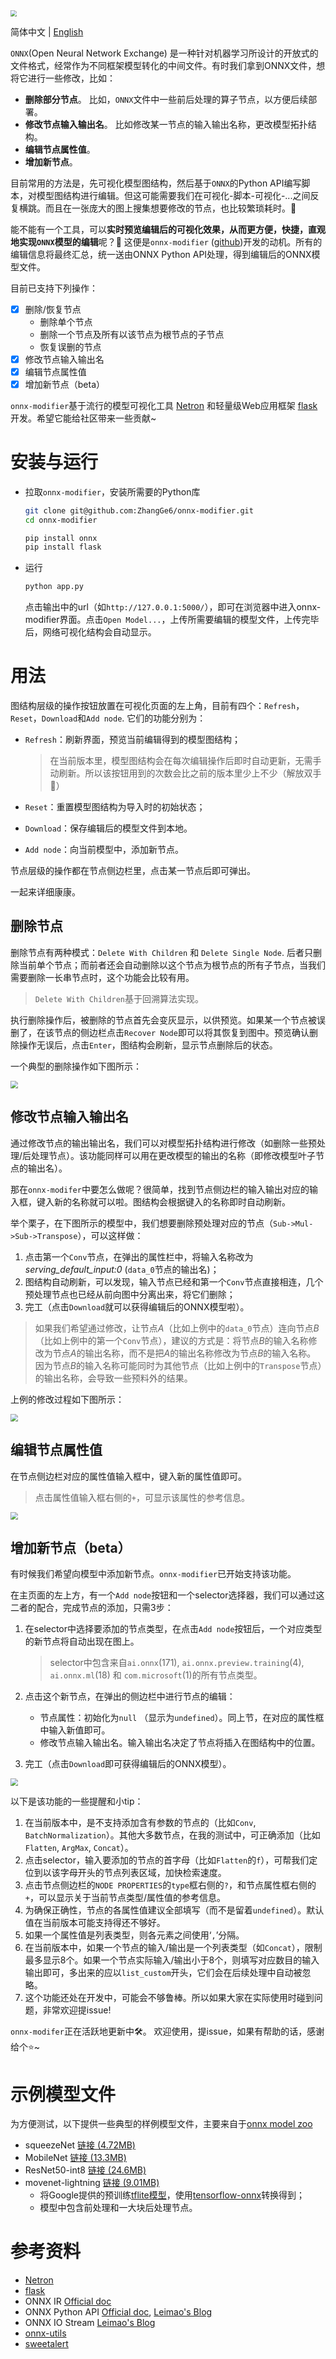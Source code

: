 <img src="./docs/onnx_modifier_logo.png" style="zoom: 60%;" />

简体中文 | [English](readme.md)

`ONNX`(Open Neural Network Exchange) 是一种针对机器学习所设计的开放式的文件格式，经常作为不同框架模型转化的中间文件。有时我们拿到ONNX文件，想将它进行一些修改，比如：

- **删除部分节点**。 比如，`ONNX`文件中一些前后处理的算子节点，以方便后续部署。
- **修改节点输入输出名**。 比如修改某一节点的输入输出名称，更改模型拓扑结构。
- **编辑节点属性值**。
- **增加新节点**。

目前常用的方法是，先可视化模型图结构，然后基于`ONNX`的Python API编写脚本，对模型图结构进行编辑。但这可能需要我们在可视化-脚本-可视化-...之间反复横跳。而且在一张庞大的图上搜集想要修改的节点，也比较繁琐耗时。👋

能不能有一个工具，可以**实时预览编辑后的可视化效果，从而更方便，快捷，直观地实现`ONNX`模型的编辑**呢？:rocket: 这便是`onnx-modifier` ([github]())开发的动机。所有的编辑信息将最终汇总，统一送由ONNX Python API处理，得到编辑后的ONNX模型文件。

目前已支持下列操作：

- [x] 删除/恢复节点
  - 删除单个节点
  - 删除一个节点及所有以该节点为根节点的子节点
  - 恢复误删的节点
- [x] 修改节点输入输出名
- [x] 编辑节点属性值
- [x] 增加新节点（beta）

`onnx-modifier`基于流行的模型可视化工具 [Netron](https://github.com/lutzroeder/netron) 和轻量级Web应用框架 [flask](https://github.com/pallets/flask) 开发。希望它能给社区带来一些贡献~

# 安装与运行

- 拉取`onnx-modifier`，安装所需要的Python库 

  ```bash
  git clone git@github.com:ZhangGe6/onnx-modifier.git
  cd onnx-modifier
  
  pip install onnx
  pip install flask
  ```

- 运行 

  ```bash
  python app.py
  ```

  点击输出中的url（如`http://127.0.0.1:5000/`），即可在浏览器中进入onnx-modifier界面。点击`Open Model...`，上传所需要编辑的模型文件，上传完毕后，网络可视化结构会自动显示。

# 用法


图结构层级的操作按钮放置在可视化页面的左上角，目前有四个：`Refresh`，`Reset`，`Download`和`Add node`. 它们的功能分别为：

- `Refresh`：刷新界面，预览当前编辑得到的模型图结构；

  > 在当前版本里，模型图结构会在每次编辑操作后即时自动更新，无需手动刷新。所以该按钮用到的次数会比之前的版本里少上不少（解放双手:raised_hands:）

- `Reset`：重置模型图结构为导入时的初始状态；

- `Download`：保存编辑后的模型文件到本地。

- `Add node`：向当前模型中，添加新节点。

节点层级的操作都在节点侧边栏里，点击某一节点后即可弹出。

一起来详细康康。

## 删除节点

删除节点有两种模式：`Delete With Children` 和 `Delete Single Node`. 后者只删除当前单个节点；而前者还会自动删除以这个节点为根节点的所有子节点，当我们需要删除一长串节点时，这个功能会比较有用。

> `Delete With Children`基于回溯算法实现。

执行删除操作后，被删除的节点首先会变灰显示，以供预览。如果某一个节点被误删了，在该节点的侧边栏点击`Recover Node`即可以将其恢复到图中。预览确认删除操作无误后，点击`Enter`，图结构会刷新，显示节点删除后的状态。

一个典型的删除操作如下图所示：

<img src="./docs/delete_node.gif" style="zoom:75%;" />

## 修改节点输入输出名

通过修改节点的输出输出名，我们可以对模型拓扑结构进行修改（如删除一些预处理/后处理节点）。该功能同样可以用在更改模型的输出的名称（即修改模型叶子节点的输出名）。

那在`onnx-modifer`中要怎么做呢？很简单，找到节点侧边栏的输入输出对应的输入框，键入新的名称就可以啦。图结构会根据键入的名称即时自动刷新。

举个栗子，在下图所示的模型中，我们想要删除预处理对应的节点（`Sub->Mul->Sub->Transpose`），可以这样做：

1. 点击第一个`Conv`节点，在弹出的属性栏中，将输入名称改为*serving_default_input:0* (`data_0`节点的输出名)；
2. 图结构自动刷新，可以发现，输入节点已经和第一个`Conv`节点直接相连，几个预处理节点也已经从前向图中分离出来，将它们删除；
3. 完工（点击`Download`就可以获得编辑后的ONNX模型啦）。

> 如果我们希望通过修改，让节点$A$（比如上例中的`data_0`节点）连向节点$B$（比如上例中的第一个`Conv`节点），建议的方式是：将节点$B$的输入名称修改为节点$A$的输出名称，而不是把$A$的输出名称修改为节点$B$的输入名称。 因为节点$B$的输入名称可能同时为其他节点（比如上例中的`Transpose`节点）的输出名称，会导致一些预料外的结果。

上例的修改过程如下图所示：

<img src="./docs/rename_io.gif" style="zoom:75%;" />

## 编辑节点属性值

在节点侧边栏对应的属性值输入框中，键入新的属性值即可。

> 点击属性值输入框右侧的`+`，可显示该属性的参考信息。

<img src="./docs/change_attr.gif" style="zoom:75%;" />

## 增加新节点（beta）

有时候我们希望向模型中添加新节点。`onnx-modifier`已开始支持该功能。

在主页面的左上方，有一个`Add node`按钮和一个selector选择器，我们可以通过这二者的配合，完成节点的添加，只需3步：

1. 在selector中选择要添加的节点类型，在点击`Add node`按钮后，一个对应类型的新节点将自动出现在图上。

   > selector中包含来自`ai.onnx`(171), `ai.onnx.preview.training`(4), `ai.onnx.ml`(18) 和 `com.microsoft`(1)的所有节点类型。

2. 点击这个新节点，在弹出的侧边栏中进行节点的编辑：
   - 节点属性：初始化为`null` （显示为`undefined`）。同上节，在对应的属性框中输入新值即可。
   - 修改节点输入输出名。输入输出名决定了节点将插入在图结构中的位置。
3. 完工（点击`Download`即可获得编辑后的ONNX模型）。

<img src="./docs/add_new_node.gif" style="zoom:75%;" />

以下是该功能的一些提醒和小tip：

1. 在当前版本中，是不支持添加含有参数的节点的（比如`Conv`, `BatchNormalization`）。其他大多数节点，在我的测试中，可正确添加（比如`Flatten`, `ArgMax`, `Concat`）。
2. 点击selector，输入要添加的节点的首字母（比如`Flatten`的`f`），可帮我们定位到以该字母开头的节点列表区域，加快检索速度。
3. 点击节点侧边栏的`NODE PROPERTIES`的`type`框右侧的`?`，和节点属性框右侧的`+`，可以显示关于当前节点类型/属性值的参考信息。
4. 为确保正确性，节点的各属性值建议全部填写（而不是留着`undefined`）。默认值在当前版本可能支持得还不够好。
5. 如果一个属性值是列表类型，则各元素之间使用‘`,`’分隔。
6. 在当前版本中，如果一个节点的输入/输出是一个列表类型（如`Concat`），限制最多显示8个。如果一个节点实际输入/输出小于8个，则填写对应数目的输入输出即可，多出来的应以`list_custom`开头，它们会在后续处理中自动被忽略。
7. 这个功能还处在开发中，可能会不够鲁棒。所以如果大家在实际使用时碰到问题，非常欢迎提issue!



`onnx-modifer`正在活跃地更新中:hammer_and_wrench:。 欢迎使用，提issue，如果有帮助的话，感谢给个:star:~

# 示例模型文件

为方便测试，以下提供一些典型的样例模型文件，主要来自于[onnx model zoo](https://github.com/onnx/models)

- squeezeNet [链接 (4.72MB)](https://github.com/onnx/models/blob/main/vision/classification/squeezenet/model/squeezenet1.0-12.onnx)
- MobileNet [链接 (13.3MB)](https://github.com/onnx/models/blob/main/vision/classification/mobilenet/model/mobilenetv2-7.onnx)
- ResNet50-int8 [链接 (24.6MB)](https://github.com/onnx/models/blob/main/vision/classification/resnet/model/resnet50-v1-12-int8.onnx)
- movenet-lightning [链接 (9.01MB)](https://pan.baidu.com/s/1MVheshDu58o4AAgoR9awRQ?pwd=jub9)
  - 将Google提供的预训练[tflite模型](https://tfhub.dev/google/movenet/singlepose/lightning/4)，使用[tensorflow-onnx](https://github.com/onnx/tensorflow-onnx)转换得到；
  - 模型中包含前处理和一大块后处理节点。

# 参考资料

- [Netron](https://github.com/lutzroeder/netron)
- [flask](https://github.com/pallets/flask)
- ONNX IR [Official doc](https://github.com/onnx/onnx/blob/main/docs/IR.md)
- ONNX Python API [Official doc](https://github.com/onnx/onnx/blob/main/docs/PythonAPIOverview.md), [Leimao's Blog](https://leimao.github.io/blog/ONNX-Python-API/)
- ONNX IO Stream  [Leimao's Blog](https://leimao.github.io/blog/ONNX-IO-Stream/)
- [onnx-utils](https://github.com/saurabh-shandilya/onnx-utils)
- [sweetalert](https://github.com/t4t5/sweetalert)
